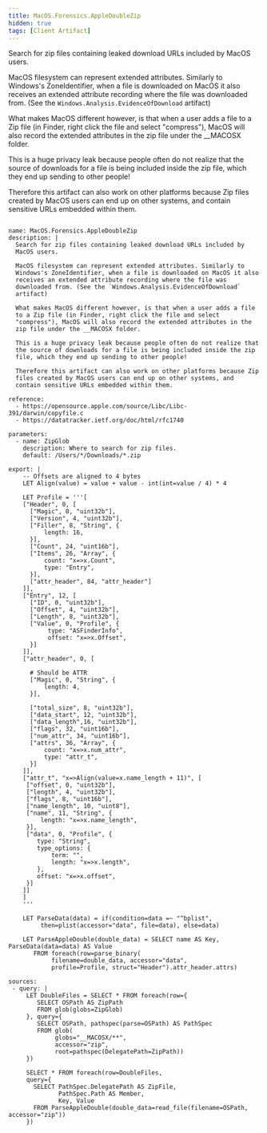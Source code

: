 ```yaml
---
title: MacOS.Forensics.AppleDoubleZip
hidden: true
tags: [Client Artifact]
---
```


Search for zip files containing leaked download URLs included by
MacOS users.

MacOS filesystem can represent extended attributes. Similarly to
Windows's ZoneIdentifier, when a file is downloaded on MacOS it also
receives an extended attribute recording where the file was
downloaded from. (See the `Windows.Analysis.EvidenceOfDownload`
artifact)

What makes MacOS different however, is that when a user adds a file
to a Zip file (in Finder, right click the file and select
"compress"), MacOS will also record the extended attributes in the
zip file under the __MACOSX folder.

This is a huge privacy leak because people often do not realize that
the source of downloads for a file is being included inside the zip
file, which they end up sending to other people!

Therefore this artifact can also work on other platforms because Zip
files created by MacOS users can end up on other systems, and
contain sensitive URLs embedded within them.


<pre><code class="language-yaml">
name: MacOS.Forensics.AppleDoubleZip
description: |
  Search for zip files containing leaked download URLs included by
  MacOS users.

  MacOS filesystem can represent extended attributes. Similarly to
  Windows&#x27;s ZoneIdentifier, when a file is downloaded on MacOS it also
  receives an extended attribute recording where the file was
  downloaded from. (See the `Windows.Analysis.EvidenceOfDownload`
  artifact)

  What makes MacOS different however, is that when a user adds a file
  to a Zip file (in Finder, right click the file and select
  &quot;compress&quot;), MacOS will also record the extended attributes in the
  zip file under the __MACOSX folder.

  This is a huge privacy leak because people often do not realize that
  the source of downloads for a file is being included inside the zip
  file, which they end up sending to other people!

  Therefore this artifact can also work on other platforms because Zip
  files created by MacOS users can end up on other systems, and
  contain sensitive URLs embedded within them.

reference:
  - https://opensource.apple.com/source/Libc/Libc-391/darwin/copyfile.c
  - https://datatracker.ietf.org/doc/html/rfc1740

parameters:
  - name: ZipGlob
    description: Where to search for zip files.
    default: /Users/*/Downloads/*.zip

export: |
    -- Offsets are aligned to 4 bytes
    LET Align(value) = value + value - int(int=value / 4) * 4

    LET Profile = &#x27;&#x27;&#x27;[
    [&quot;Header&quot;, 0, [
      [&quot;Magic&quot;, 0, &quot;uint32b&quot;],
      [&quot;Version&quot;, 4, &quot;uint32b&quot;],
      [&quot;Filler&quot;, 8, &quot;String&quot;, {
          length: 16,
      }],
      [&quot;Count&quot;, 24, &quot;uint16b&quot;],
      [&quot;Items&quot;, 26, &quot;Array&quot;, {
          count: &quot;x=&gt;x.Count&quot;,
          type: &quot;Entry&quot;,
      }],
      [&quot;attr_header&quot;, 84, &quot;attr_header&quot;]
    ]],
    [&quot;Entry&quot;, 12, [
      [&quot;ID&quot;, 0, &quot;uint32b&quot;],
      [&quot;Offset&quot;, 4, &quot;uint32b&quot;],
      [&quot;Length&quot;, 8, &quot;uint32b&quot;],
      [&quot;Value&quot;, 0, &quot;Profile&quot;, {
           type: &quot;ASFinderInfo&quot;,
           offset: &quot;x=&gt;x.Offset&quot;,
      }]
    ]],
    [&quot;attr_header&quot;, 0, [

      # Should be ATTR
      [&quot;Magic&quot;, 0, &quot;String&quot;, {
          length: 4,
      }],

      [&quot;total_size&quot;, 8, &quot;uint32b&quot;],
      [&quot;data_start&quot;, 12, &quot;uint32b&quot;],
      [&quot;data_length&quot;,16, &quot;uint32b&quot;],
      [&quot;flags&quot;, 32, &quot;uint16b&quot;],
      [&quot;num_attr&quot;, 34, &quot;uint16b&quot;],
      [&quot;attrs&quot;, 36, &quot;Array&quot;, {
          count: &quot;x=&gt;x.num_attr&quot;,
          type: &quot;attr_t&quot;,
      }]
    ]],
    [&quot;attr_t&quot;, &quot;x=&gt;Align(value=x.name_length + 11)&quot;, [
     [&quot;offset&quot;, 0, &quot;uint32b&quot;],
     [&quot;length&quot;, 4, &quot;uint32b&quot;],
     [&quot;flags&quot;, 8, &quot;uint16b&quot;],
     [&quot;name_length&quot;, 10, &quot;uint8&quot;],
     [&quot;name&quot;, 11, &quot;String&quot;, {
         length: &quot;x=&gt;x.name_length&quot;,
     }],
     [&quot;data&quot;, 0, &quot;Profile&quot;, {
        type: &quot;String&quot;,
        type_options: {
            term: &quot;&quot;,
            length: &quot;x=&gt;x.length&quot;,
        },
        offset: &quot;x=&gt;x.offset&quot;,
     }]
    ]]
    ]
    &#x27;&#x27;&#x27;

    LET ParseData(data) = if(condition=data =~ &quot;^bplist&quot;,
         then=plist(accessor=&quot;data&quot;, file=data), else=data)

    LET ParseAppleDouble(double_data) = SELECT name AS Key, ParseData(data=data) AS Value
       FROM foreach(row=parse_binary(
            filename=double_data, accessor=&quot;data&quot;,
            profile=Profile, struct=&quot;Header&quot;).attr_header.attrs)

sources:
 - query: |
     LET DoubleFiles = SELECT * FROM foreach(row={
        SELECT OSPath AS ZipPath
        FROM glob(globs=ZipGlob)
     }, query={
        SELECT OSPath, pathspec(parse=OSPath) AS PathSpec
        FROM glob(
             globs=&quot;__MACOSX/**&quot;,
             accessor=&quot;zip&quot;,
             root=pathspec(DelegatePath=ZipPath))
     })

     SELECT * FROM foreach(row=DoubleFiles,
     query={
       SELECT PathSpec.DelegatePath AS ZipFile,
              PathSpec.Path AS Member,
              Key, Value
       FROM ParseAppleDouble(double_data=read_file(filename=OSPath, accessor=&quot;zip&quot;))
     })

</code></pre>

